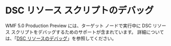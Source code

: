 # DSC リソース スクリプトのデバッグ
WMF 5.0 Production Preview には、ターゲット ノードで実行中に DSC リソース スクリプトをデバッグするためのサポートが含まれています。 詳細については、「[DSC リソースのデバッグ](https://msdn.microsoft.com/powershell/dsc/debugresource)」を参照してください。

<!--HONumber=Aug16_HO3-->


